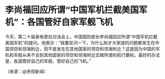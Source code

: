 

# 李尚福回应所谓“中国军机拦截美国军机”：各国管好自家军舰飞机

今天，第二十届香格里拉对话会上，中国国防部长李尚福回应所谓“中国军机拦截美国军机”的提问。他表示：“我要反问一下，为什么刚才大家提的问题都发生在中国领空和领海附近，而不是发生在其他国家的领空和领海附近？这是因为中国的军机和军舰从来不会到其他国家的领空和领海附近去做所谓的航行霸权。最好的办法是，各国管好自己的军舰，管好自己的飞机。”

（来源：@央视新闻）

